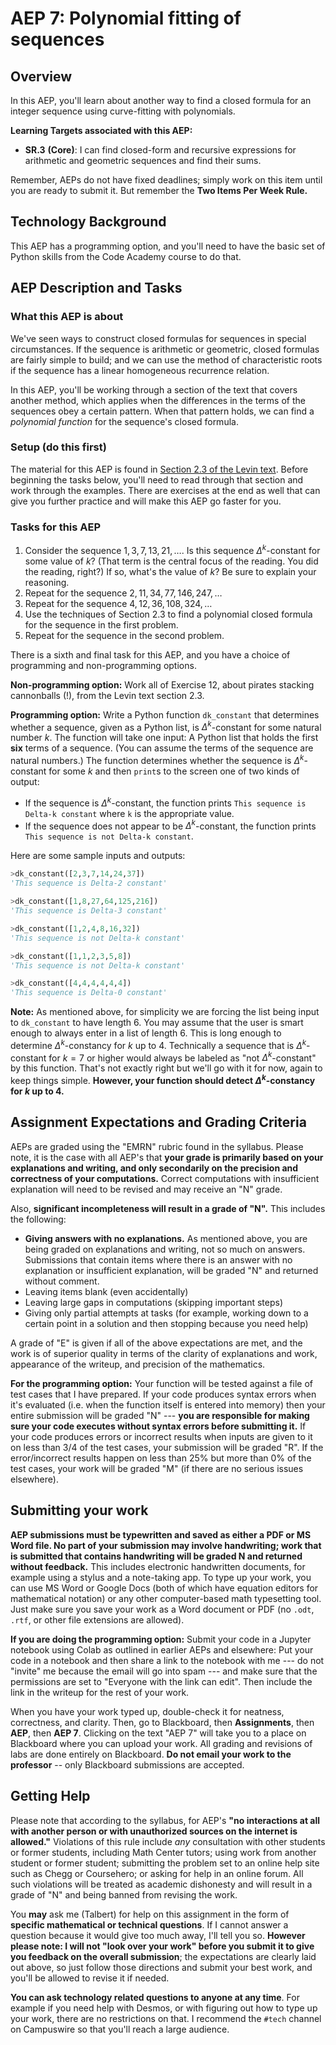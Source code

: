# AEP 7: Polynomial fitting of sequences

## Overview 

In this AEP, you'll learn about another way to find a closed formula for an integer sequence using curve-fitting with polynomials. 

**Learning Targets associated with this AEP:**

-   **SR.3**  **(Core)**: I can find closed-form and recursive expressions for arithmetic and geometric sequences and find their sums.

Remember, AEPs do not have fixed deadlines; simply work on this item until you are ready to submit it. But remember the **Two Items Per Week Rule.** 

## Technology Background

This AEP has a programming option, and you'll need to have the basic set of Python skills from the Code Academy course to do that. 

## AEP Description and Tasks 

### What this AEP is about

We've seen ways to construct closed formulas for sequences in special circumstances. If the sequence is arithmetic or geometric, closed formulas are fairly simple to build; and we can use the method of characteristic roots if the sequence has a linear homogeneous recurrence relation. 

In this AEP, you'll be working through a section of the text that covers another method, which applies when the differences in the terms of the sequences obey a certain pattern. When that pattern holds, we can find a *polynomial function* for the sequence's closed formula. 

### Setup (do this first)

The material for this AEP is found in [Section 2.3 of the Levin text](http://discrete.openmathbooks.org/dmoi3/sec_polyfit.html). Before beginning the tasks below, you'll need to read through that section and work through the examples. There are exercises at the end as well that can give you further practice and will make this AEP go faster for you. 




### Tasks for this AEP

1. Consider the sequence $1, 3, 7, 13, 21, \dots$. Is this sequence $\Delta^k$-constant for some value of $k$? (That term is the central focus of the reading. You did the reading, right?) If so, what's the value of $k$? Be sure to explain your reasoning. 
2. Repeat for the sequence $2, 11, 34, 77, 146, 247,\ldots$
3. Repeat for the sequence $4, 12, 36, 108, 324, \dots$
4. Use the techniques of Section 2.3 to find a polynomial closed formula for the sequence in the first problem. 
5. Repeat for the sequence in the second problem. 

There is a sixth and final task for this AEP, and you have a choice of programming and non-programming options. 

**Non-programming option:** Work all of Exercise 12, about pirates stacking cannonballs (!), from the Levin text section 2.3. 

**Programming option:**  Write a Python function `dk_constant` that determines whether a sequence, given as a Python list, is $\Delta^k$-constant for some natural number $k$. The function will take one input: A Python list that holds the first **six** terms of a sequence. (You can assume the terms of the sequence are natural numbers.) The function determines whether the sequence is $\Delta^k$-constant for some $k$ and then `print`s to the screen one of two kinds of output: 

- If the sequence is $\Delta^k$-constant, the function prints `This sequence is Delta-k constant` where `k` is the appropriate value. 
- If the sequence does not appear to be $\Delta^k$-constant, the function prints `This sequence is not Delta-k constant`. 

Here are some sample inputs and outputs: 

```python
>dk_constant([2,3,7,14,24,37])
'This sequence is Delta-2 constant'

>dk_constant([1,8,27,64,125,216])
'This sequence is Delta-3 constant'

>dk_constant([1,2,4,8,16,32])
'This sequence is not Delta-k constant'

>dk_constant([1,1,2,3,5,8])
'This sequence is not Delta-k constant'

>dk_constant([4,4,4,4,4,4])
'This sequence is Delta-0 constant'
```
**Note:** As mentioned above, for simplicity we are forcing the list being input to `dk_constant` to have length 6. You may assume that the user is smart enough to always enter in a list of length 6. This is long enough to determine $\Delta^k$-constancy for $k$ up to 4. Technically a sequence that is $\Delta^k$-constant for $k=7$ or higher would always be labeled as "not $\Delta^k$-constant" by this function. That's not exactly right but we'll go with it for now, again to keep things simple. **However, your function should detect $\Delta^k$-constancy for $k$ up to 4.** 


## Assignment Expectations and Grading Criteria 

AEPs are graded using the "EMRN" rubric found in the syllabus. Please note, it is the case with all AEP's that **your grade is primarily based on your explanations and writing, and only secondarily on the precision and correctness of your computations.** Correct computations with insufficient explanation will need to be revised and may receive an "N" grade. 

Also, **significant incompleteness will result in a grade of "N".** This includes the following: 

- **Giving answers with no explanations.** As mentioned above, you are being graded on explanations and writing, not so much on answers. Submissions that contain items where there is an answer with no explanation or insufficient explanation, will be graded "N" and returned without comment.
- Leaving items blank (even accidentally)
- Leaving large gaps in computations (skipping important steps) 
- Giving only partial attempts at tasks (for example, working down to a certain point in a solution and then stopping because you need help) 

A grade of "E" is given if all of the above expectations are met, and the work is of superior quality in terms of the clarity of explanations and work, appearance of the writeup, and precision of the mathematics. 

**For the programming option:** Your function will be tested against a file of test cases that I have prepared. If your code produces syntax errors when it's evaluated (i.e. when the function itself is entered into memory) then your entire submission will be graded "N" --- **you are responsible for making sure your code executes without syntax errors before submitting it.** If your code produces errors or incorrect results when inputs are given to it on less than 3/4 of the test cases, your submission will be graded "R". If the error/incorrect results happen on less than 25% but more than 0% of the test cases, your work will be graded "M" (if there are no serious issues elsewhere). 

## Submitting your work 

**AEP submissions must be typewritten and saved as either a PDF or MS Word file. No part of your submission may involve handwriting; work that is submitted that contains handwriting will be graded N and returned without feedback.** This includes electronic handwritten documents, for example using a stylus and a note-taking app. To type up your work, you can use MS Word or Google Docs (both of which have equation editors for mathematical notation) or any other computer-based math typesetting tool. Just make sure you save your work as a Word document or PDF (no `.odt`, `.rtf`, or other file extensions are allowed).

**If you are doing the programming option:** Submit your code in a Jupyter notebook using Colab as outlined in earlier AEPs and elsewhere: Put your code in a notebook and then share a link to the notebook with me --- do not "invite" me because the email will go into spam --- and make sure that the permissions are set to "Everyone with the link can edit". Then include the link in the writeup for the rest of your work. 

When you have your work typed up, double-check it for neatness, correctness, and clarity. Then, go to Blackboard, then **Assignments**, then **AEP**, then **AEP 7**. Clicking on the text "AEP 7" will take you to a place on Blackboard where you can upload your work. All grading and revisions of labs are done entirely on Blackboard. **Do not email your work to the professor** -- only Blackboard submissions are accepted.

## Getting Help

Please note that according to the syllabus, for AEP's **"no interactions at all with another person or with unauthorized sources on the internet is allowed."** Violations of this rule include *any* consultation with other students or former students, including Math Center tutors; using work from another student or former student; submitting the problem set to an online help site such as Chegg or Coursehero; or asking for help in an online forum. All such violations will be treated as academic dishonesty and will result in a grade of "N" and being banned from revising the work. 

You **may** ask me (Talbert) for help on this assignment in the form of **specific mathematical or technical questions**. If I cannot answer a question because it would give too much away, I'll tell you so. **However please note: I will not "look over your work" before you submit it to give you feedback on the overall submission**; the expectations are clearly laid out above, so just follow those directions and submit your best work, and you'll be allowed to revise it if needed. 
 
**You can ask technology related questions to anyone at any time**. For example if you need help with Desmos, or with figuring out how to type up your work, there are no restrictions on that. I recommend the `#tech` channel on Campuswire so that you'll reach a large audience. 
<!--stackedit_data:
eyJoaXN0b3J5IjpbMTE4NTIzMTg5MCwtMTEzNjk4NzMzNywtMT
c0NTAwNDQzOCw0Mzc2NjE0ODIsLTc0NTA2OTM3NywtMTYxNTU2
MDM4OV19
-->